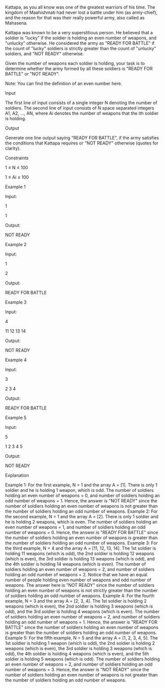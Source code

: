 Kattapa, as you all know was one of the greatest warriors of his time. The kingdom of Maahishmati had never lost a battle under him (as army-chief), and the reason for that was their really powerful army, also called as Mahasena.

Kattapa was known to be a very superstitious person. He believed that a soldier is "lucky" if the soldier is holding an even number of weapons, and "unlucky" otherwise. He considered the army as "READY FOR BATTLE" if the count of "lucky" soldiers is strictly greater than the count of "unlucky" soldiers, and "NOT READY" otherwise.

Given the number of weapons each soldier is holding, your task is to determine whether the army formed by all these soldiers is "READY FOR BATTLE" or "NOT READY".

Note: You can find the definition of an even number here.

Input

The first line of input consists of a single integer N denoting the number of soldiers. The second line of input consists of N space separated integers A1, A2, ..., AN, where Ai denotes the number of weapons that the ith soldier is holding.

Output

Generate one line output saying "READY FOR BATTLE", if the army satisfies the conditions that Kattapa requires or "NOT READY" otherwise (quotes for clarity).

Constraints

1 ≤ N ≤ 100

1 ≤ Ai ≤ 100

Example 1

Input:

1

1

Output:

NOT READY

Example 2

Input:

1

2

Output:

READY FOR BATTLE

Example 3

Input:

4

11 12 13 14

Output:

NOT READY

Example 4

Input:

3

2 3 4

Output:

READY FOR BATTLE

Example 5

Input:

5

1 2 3 4 5

Output:

NOT READY

Explanation

Example 1: For the first example, N = 1 and the array A = [1]. There is only 1 soldier and he is holding 1 weapon, which is odd. The number of soldiers holding an even number of weapons = 0, and number of soldiers holding an odd number of weapons = 1. Hence, the answer is "NOT READY" since the number of soldiers holding an even number of weapons is not greater than the number of soldiers holding an odd number of weapons.
Example 2: For the second example, N = 1 and the array A = [2]. There is only 1 soldier and he is holding 2 weapons, which is even. The number of soldiers holding an even number of weapons = 1, and number of soldiers holding an odd number of weapons = 0. Hence, the answer is "READY FOR BATTLE" since the number of soldiers holding an even number of weapons is greater than the number of soldiers holding an odd number of weapons.
Example 3: For the third example, N = 4 and the array A = [11, 12, 13, 14]. The 1st soldier is holding 11 weapons (which is odd), the 2nd soldier is holding 12 weapons (which is even), the 3rd soldier is holding 13 weapons (which is odd), and the 4th soldier is holding 14 weapons (which is even). The number of soldiers holding an even number of weapons = 2, and number of soldiers holding an odd number of weapons = 2. Notice that we have an equal number of people holding even number of weapons and odd number of weapons. The answer here is "NOT READY" since the number of soldiers holding an even number of weapons is not strictly greater than the number of soldiers holding an odd number of weapons.
Example 4: For the fourth example, N = 3 and the array A = [2, 3, 4]. The 1st soldier is holding 2 weapons (which is even), the 2nd soldier is holding 3 weapons (which is odd), and the 3rd soldier is holding 4 weapons (which is even). The number of soldiers holding an even number of weapons = 2, and number of soldiers holding an odd number of weapons = 1. Hence, the answer is "READY FOR BATTLE" since the number of soldiers holding an even number of weapons is greater than the number of soldiers holding an odd number of weapons.
Example 5: For the fifth example, N = 5 and the array A = [1, 2, 3, 4, 5]. The 1st soldier is holding 1 weapon (which is odd), the 2nd soldier is holding 2 weapons (which is even), the 3rd soldier is holding 3 weapons (which is odd), the 4th soldier is holding 4 weapons (which is even), and the 5th soldier is holding 5 weapons (which is odd). The number of soldiers holding an even number of weapons = 2, and number of soldiers holding an odd number of weapons = 3. Hence, the answer is "NOT READY" since the number of soldiers holding an even number of weapons is not greater than the number of soldiers holding an odd number of weapons.
